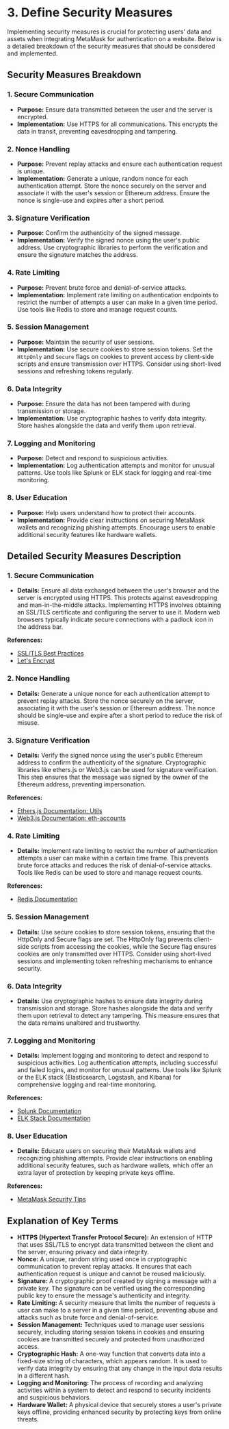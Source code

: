 # 3. Define Security Measures

Implementing security measures is crucial for protecting users' data and assets when integrating MetaMask for authentication on a website. Below is a detailed breakdown of the security measures that should be considered and implemented.

## **Security Measures Breakdown**

### 1. Secure Communication

* **Purpose:** Ensure data transmitted between the user and the server is encrypted.
* **Implementation:** Use HTTPS for all communications. This encrypts the data in transit, preventing eavesdropping and tampering.

### 2. Nonce Handling

* **Purpose:** Prevent replay attacks and ensure each authentication request is unique.
* **Implementation:** Generate a unique, random nonce for each authentication attempt. Store the nonce securely on the server and associate it with the user's session or Ethereum address. Ensure the nonce is single-use and expires after a short period.

### 3. Signature Verification

* **Purpose:** Confirm the authenticity of the signed message.
* **Implementation:** Verify the signed nonce using the user's public address. Use cryptographic libraries to perform the verification and ensure the signature matches the address.

### 4. Rate Limiting

* **Purpose:** Prevent brute force and denial-of-service attacks.
* **Implementation:** Implement rate limiting on authentication endpoints to restrict the number of attempts a user can make in a given time period. Use tools like Redis to store and manage request counts.

### 5. Session Management

* **Purpose:** Maintain the security of user sessions.
* **Implementation:** Use secure cookies to store session tokens. Set the `HttpOnly` and `Secure` flags on cookies to prevent access by client-side scripts and ensure transmission over HTTPS. Consider using short-lived sessions and refreshing tokens regularly.

### 6. Data Integrity

* **Purpose:** Ensure the data has not been tampered with during transmission or storage.
* **Implementation:** Use cryptographic hashes to verify data integrity. Store hashes alongside the data and verify them upon retrieval.

### 7. Logging and Monitoring

* **Purpose:** Detect and respond to suspicious activities.
* **Implementation:** Log authentication attempts and monitor for unusual patterns. Use tools like Splunk or ELK stack for logging and real-time monitoring.

### 8. User Education

* **Purpose:** Help users understand how to protect their accounts.
* **Implementation:** Provide clear instructions on securing MetaMask wallets and recognizing phishing attempts. Encourage users to enable additional security features like hardware wallets.

## **Detailed Security Measures Description**

### 1. Secure Communication

* **Details:** Ensure all data exchanged between the user's browser and the server is encrypted using HTTPS. This protects against eavesdropping and man-in-the-middle attacks. Implementing HTTPS involves obtaining an SSL/TLS certificate and configuring the server to use it. Modern web browsers typically indicate secure connections with a padlock icon in the address bar.

**References:**

* [SSL/TLS Best Practices](https://github.com/ssllabs/research/wiki/SSL-and-TLS-Deployment-Best-Practices)
* [Let's Encrypt](https://letsencrypt.org/)

### 2. Nonce Handling

* **Details:** Generate a unique nonce for each authentication attempt to prevent replay attacks. Store the nonce securely on the server, associating it with the user's session or Ethereum address. The nonce should be single-use and expire after a short period to reduce the risk of misuse.

### 3. Signature Verification

* **Details:** Verify the signed nonce using the user's public Ethereum address to confirm the authenticity of the signature. Cryptographic libraries like ethers.js or Web3.js can be used for signature verification. This step ensures that the message was signed by the owner of the Ethereum address, preventing impersonation.

**References:**

* [Ethers.js Documentation: Utils](https://docs.ethers.org/v4/api-utils.html)
* [Web3.js Documentation: eth-accounts](https://web3js.readthedocs.io/en/v1.5.2/web3-eth-accounts.html#sign)

### 4. Rate Limiting

* **Details:** Implement rate limiting to restrict the number of authentication attempts a user can make within a certain time frame. This prevents brute force attacks and reduces the risk of denial-of-service attacks. Tools like Redis can be used to store and manage request counts.

**References:**

* [Redis Documentation](https://master--redis-doc.netlify.app/docs/)

### 5. Session Management

* **Details:** Use secure cookies to store session tokens, ensuring that the HttpOnly and Secure flags are set. The HttpOnly flag prevents client-side scripts from accessing the cookies, while the Secure flag ensures cookies are only transmitted over HTTPS. Consider using short-lived sessions and implementing token refreshing mechanisms to enhance security.

### 6. Data Integrity

* **Details:** Use cryptographic hashes to ensure data integrity during transmission and storage. Store hashes alongside the data and verify them upon retrieval to detect any tampering. This measure ensures that the data remains unaltered and trustworthy.

### 7. Logging and Monitoring

* **Details:** Implement logging and monitoring to detect and respond to suspicious activities. Log authentication attempts, including successful and failed logins, and monitor for unusual patterns. Use tools like Splunk or the ELK stack (Elasticsearch, Logstash, and Kibana) for comprehensive logging and real-time monitoring.

**References:**

* [Splunk Documentation](https://dev.splunk.com/enterprise/docs/welcome/)
* [ELK Stack Documentation](https://www.elastic.co/what-is/elk-stack)

### 8. User Education

* **Details:** Educate users on securing their MetaMask wallets and recognizing phishing attempts. Provide clear instructions on enabling additional security features, such as hardware wallets, which offer an extra layer of protection by keeping private keys offline.

**References:**

* [MetaMask Security Tips](https://wagmi.tips/guides/metamask-security-tips/)

## Explanation of Key Terms

* **HTTPS (Hypertext Transfer Protocol Secure):** An extension of HTTP that uses SSL/TLS to encrypt data transmitted between the client and the server, ensuring privacy and data integrity.
* **Nonce:** A unique, random string used once in cryptographic communication to prevent replay attacks. It ensures that each authentication request is unique and cannot be reused maliciously.
* **Signature:** A cryptographic proof created by signing a message with a private key. The signature can be verified using the corresponding public key to ensure the message's authenticity and integrity.
* **Rate Limiting:** A security measure that limits the number of requests a user can make to a server in a given time period, preventing abuse and attacks such as brute force and denial-of-service.
* **Session Management:** Techniques used to manage user sessions securely, including storing session tokens in cookies and ensuring cookies are transmitted securely and protected from unauthorized access.
* **Cryptographic Hash:** A one-way function that converts data into a fixed-size string of characters, which appears random. It is used to verify data integrity by ensuring that any change in the input data results in a different hash.
* **Logging and Monitoring:** The process of recording and analyzing activities within a system to detect and respond to security incidents and suspicious behaviors.
* **Hardware Wallet:** A physical device that securely stores a user's private keys offline, providing enhanced security by protecting keys from online threats.
